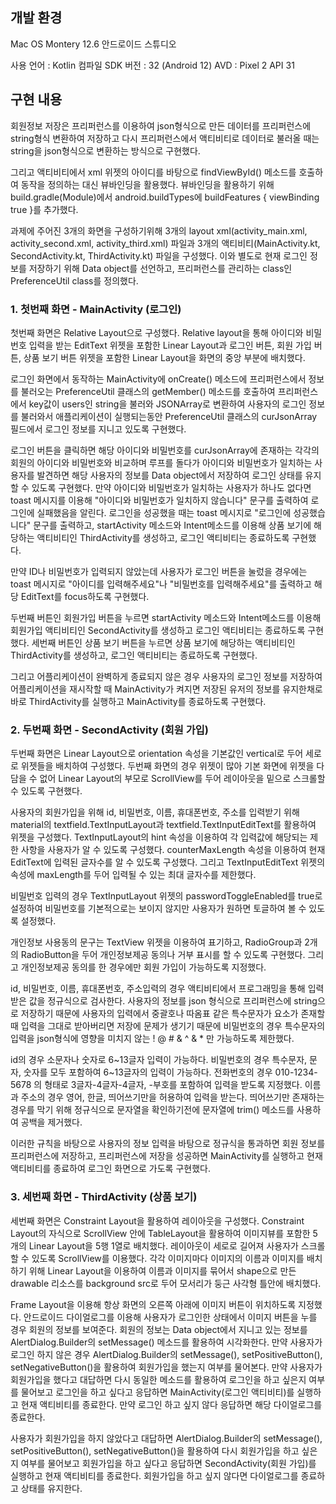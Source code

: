 ## 개발 환경
Mac OS Montery 12.6
안드로이드 스튜디오

사용 언어 : Kotlin
컴파일 SDK 버전 : 32 (Android 12)
AVD : Pixel 2 API 31



## 구현 내용
회원정보 저장은 프리퍼런스를 이용하여 json형식으로 만든 데이터를 프리퍼런스에 string형식 변환하여 저장하고
다시 프리퍼런스에서 액티비티로 데이터로 불러올 때는 string을 json형식으로 변환하는 방식으로 구현했다.

그리고 액티비티에서 xml 위젯의 아이디를 바탕으로 findViewById() 메소드를 호출하여 동작을 정의하는 대신
뷰바인딩을 활용했다. 뷰바인딩을 활용하기 위해 build.gradle(Module)에서 android.buildTypes에 
buildFeatures { viewBinding true }를 추가했다.

과제에 주어진 3개의 화면을 구성하기위해 3개의 layout xml(activity_main.xml, activity_second.xml, activity_third.xml) 파일과
3개의 액티비티(MainActivity.kt, SecondActivity.kt, ThirdActivity.kt) 파일을 구성했다.
이와 별도로 현재 로그인 정보를 저장하기 위해 Data object를 선언하고,
프리퍼런스를 관리하는 class인 PreferenceUtil class를 정의했다.



### 1. 첫번째 화면 - MainActivity (로그인)
첫번째 화면은 Relative Layout으로 구성했다.
Relative layout을 통해 아이디와 비밀번호 입력을 받는 EditText 위젯을 포함한 Linear Layout과
로그인 버튼, 회원 가입 버튼, 상품 보기 버튼 위젯을 포함한 Linear Layout을 화면의 중앙 부분에 배치했다.

로그인 화면에서 동작하는 MainActivity에 onCreate() 메소드에 프리퍼런스에서 정보를 불러오는 PreferenceUtil 클래스의 getMember() 메소드를 호출하여
프리퍼런스에서 key값이 users인 string을 불러와 JSONArray로 변환하여 사용자의 로그인 정보를 불러와서 
애플리케이션이 실행되는동안 PreferenceUtil 클래스의 curJsonArray 필드에서 로그인 정보를 지니고 있도록 구현했다.

로그인 버튼을 클릭하면 해당 아이디와 비밀번호를 curJsonArray에 존재하는 각각의 회원의 아이디와 비밀번호와 비교하며 루프를 돌다가
아이디와 비밀번호가 일치하는 사용자를 발견하면 해당 사용자의 정보를 Data object에서 저장하여 로그인 상태를 유지할 수 있도록 구현했다.
만약 아이디와 비밀번호가 일치하는 사용자가 하나도 없다면 toast 메시지를 이용해 "아이디와 비밀번호가 일치하지 않습니다" 문구를 출력하여 로그인에 실패했음을 알린다.
로그인을 성공했을 때는 toast 메시지로 "로그인에 성공했습니다" 문구를 출력하고,
startActivity 메소드와 Intent메소드를 이용해 상품 보기에 해당하는 액티비티인 ThirdActivity를 생성하고, 로그인 액티비티는 종료하도록 구현했다.

만약 ID나 비밀번호가 입력되지 않았는데 사용자가 로그인 버튼을 눌렀을 경우에는
toast 메시지로 "아이디를 입력해주세요"나 "비밀번호를 입력해주세요"를 출력하고 해당 EditText를 focus하도록 구현했다.

두번째 버튼인 회원가입 버튼을 누르면 startActivity 메소드와 Intent메소드를 이용해 회원가입 액티비티인 SecondActivity를 생성하고 로그인 액티비티는 종료하도록 구현했다.
세번째 버튼인 상품 보기 버튼을 누르면 상품 보기에 해당하는 액티비티인 ThirdActivity를 생성하고, 로그인 액티비티는 종료하도록 구현했다.

그리고 어플리케이션이 완벽하게 종료되지 않은 경우 사용자의 로그인 정보를 저장하여 어플리케이션을 재시작할 때
MainActivity가 켜지면 저장된 유저의 정보를 유지한채로 바로 ThirdActivity를 실행하고 MainActivity를 종료하도록 구현했다.



### 2. 두번째 화면 - SecondActivity (회원 가입)
두번째 화면은 Linear Layout으로 orientation 속성을 기본값인 vertical로 두어 세로로 위젯들을 배치하여 구성했다. 
두번째 화면의 경우 위젯이 많아 기본 화면에 위젯을 다 담을 수 없어
Linear Layout의 부모로 ScrollView를 두어 레이아웃을 밑으로 스크롤할 수 있도록 구현했다.

사용자의 회원가입을 위해 id, 비밀번호, 이름, 휴대폰번호, 주소를 입력받기 위해 
material의 textfield.TextInputLayout과 textfield.TextInputEditText를 활용하여 위젯을 구성했다.
TextInputLayout의 hint 속성을 이용하여 각 입력값에 해당되는 제한 사항을 사용자가 알 수 있도록 구성했다.
counterMaxLength 속성을 이용하여 현재 EditText에 입력된 글자수를 알 수 있도록 구성했다.
그리고 TextInputEditText 위젯의 속성에 maxLength를 두어 입력될 수 있는 최대 글자수를 제한했다.

비밀번호 입력의 경우 TextInputLayout 위젯의 passwordToggleEnabled를 true로 설정하여 
비밀번호를 기본적으로는 보이지 않지만 사용자가 원하면 토글하여 볼 수 있도록 설정했다.

개인정보 사용동의 문구는 TextView 위젯을 이용하여 표기하고, RadioGroup과 2개의 RadioButton을 두어 개인정보제공 동의나 거부 표시를 할 수 있도록 구현했다.
그리고 개인정보제공 동의를 한 경우에만 회원 가입이 가능하도록 지정했다.

id, 비밀번호, 이름, 휴대폰번호, 주소입력의 경우 액티비티에서 프로그래밍을 통해 입력받은 값을 정규식으로 검사한다.
사용자의 정보를 json 형식으로 프리퍼런스에 string으로 저장하기 때문에 사용자의 입력에서 중괄호나 따옴표 같은 특수문자가 요소가 존재할 때 입력을 그대로 받아버리면
저장에 문제가 생기기 때문에 비밀번호의 경우 특수문자의 입력을 json형식에 영향을 미치지 않는 ! @ # & ^ & * 만 가능하도록 제한했다.

id의 경우 소문자나 숫자로 6\~13글자 입력이 가능하다. 비밀번호의 경우 특수문자, 문자, 숫자를 모두 포함하여 6\~13글자의 입력이 가능하다.
전화번호의 경우 010-1234-5678 의 형태로 3글자-4글자-4글자, -부호를 포함하여 입력을 받도록 지정했다.
이름과 주소의 경우 영어, 한글, 띄어쓰기만을 허용하여 입력을 받는다. 띄어쓰기만 존재하는 경우를 막기 위해 정규식으로 문자열을 확인하기전에
문자열에 trim() 메소드를 사용하여 공백을 제거했다.

이러한 규칙을 바탕으로 사용자의 정보 입력을 바탕으로 정규식을 통과하면 회원 정보를 프리퍼런스에 저장하고,
프리퍼런스에 저장을 성공하면 MainActivity를 실행하고 현재 액티비티를 종료하여 로그인 화면으로 가도록 구현했다.



### 3. 세번째 화면 - ThirdActivity (상품 보기)
세번째 화면은 Constraint Layout을 활용하여 레이아웃을 구성했다. Constraint Layout의 자식으로
ScrollView 안에 TableLayout을 활용하여 이미지뷰를 포함한 5개의 Linear Layout을 5행 1열로 배치했다.
레이아웃이 세로로 길어져 사용자가 스크롤할 수 있도록 ScrollView를 이용했다.
각각 이미지마다 이미지의 이름과 이미지를 배치하기 위해 Linear Layout을 이용하여 이름과 이미지를 묶어서 
shape으로 만든 drawable 리소스를 background src로 두어 모서리가 둥근 사각형 틀안에 배치했다.

Frame Layout을 이용해 항상 화면의 오른쪽 아래에 이미지 버튼이 위치하도록 지정했다.
안드로이드 다이얼로그를 이용해 사용자가 로그인한 상태에서 이미지 버튼을 누를 경우 회원의 정보를 보여준다.
회원의 정보는 Data object에서 지니고 있는 정보를 AlertDialog.Builder의 setMessage() 메소드를 활용하여 시각화한다.
만약 사용자가 로그인 하지 않은 경우 AlertDialog.Builder의 setMessage(), setPositiveButton(), setNegativeButton()을 활용하여
회원가입을 했는지 여부를 물어본다. 만약 사용자가 회원가입을 했다고 대답하면 다시 동일한 메소드를 활용하여 로그인을 하고 싶은지 여부를 물어보고
로그인을 하고 싶다고 응답하면 MainActivity(로그인 액티비티)를 실행하고 현재 액티비티를 종료한다. 만약 로그인 하고 싶지 않다 응답하면 해당 다이얼로그를 종료한다.

사용자가 회원가입을 하지 않았다고 대답하면 AlertDialog.Builder의 setMessage(), setPositiveButton(), setNegativeButton()을 활용하여
다시 회원가입을 하고 싶은지 여부를 물어보고 회원가입을 하고 싶다고 응답하면 SecondActivity(회원 가입)를 실행하고 현재 액티비티를 종료한다.
회원가입을 하고 싶지 않다면 다이얼로그를 종료하고 상태를 유지한다.
